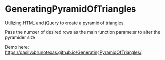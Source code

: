 # GeneratingPyramidOfTriangles
Utilizing HTML and jQuery to create a pyramid of triangles. 

Pass the number of desired rows as the main function parameter to alter the pyramider size

Demo here: https://dasilvabrunotexas.github.io/GeneratingPyramidOfTriangles/.
